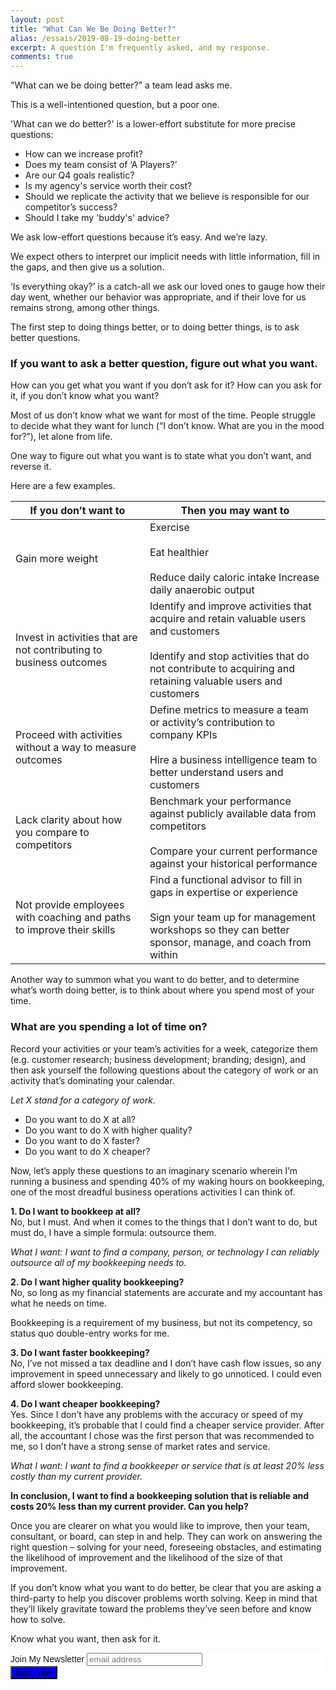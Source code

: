 ```yaml
---
layout: post
title: "What Can We Be Doing Better?"
alias: /essais/2019-08-19-doing-better
excerpt: A question I'm frequently asked, and my response.  
comments: true
---
```


"What can we be doing better?" a team lead asks me. 

This is a well-intentioned question, but a poor one. 

'What can we do better?' is a lower-effort substitute for more precise questions:  

* How can we increase profit?  
* Does my team consist of ‘A Players?’  
* Are our Q4 goals realistic?   
* Is my agency's service worth their cost?  
* Should we replicate the activity that we believe is responsible for our competitor’s success?  
* Should I take my 'buddy's' advice?   


We ask low-effort questions because it’s easy. And we’re lazy.

We expect others to interpret our implicit needs with little information, fill in the gaps, and then give us a solution.  

‘Is everything okay?’ is a catch-all we ask our loved ones to gauge how their day went, whether our behavior was appropriate, and if their love for us remains strong, among other things. 

The first step to doing things better, or to doing better things, is to ask better questions. 

### If you want to ask a better question, figure out what you want. 

How can you get what you want if you don’t ask for it? How can you ask for it, if you don’t know what you want?  

Most of us don’t know what we want for most of the time. People struggle to decide what they want for lunch (“I don’t know. What are you in the mood for?”), let alone from life. 

One way to figure out what you want is to state what you don’t want, and reverse it. 

Here are a few examples. 

| If you don’t want to                                                  | Then you may want to                                                                                                                                                                              |
|-----------------------------------------------------------------------|---------------------------------------------------------------------------------------------------------------------------------------------------------------------------------------------------|
| Gain more weight                                                      | Exercise <br><br>  Eat healthier<br><br>Reduce daily caloric intake  Increase daily anaerobic output                                                                                                             |
| Invest in activities that are not contributing to business outcomes   | Identify and improve activities that acquire and retain valuable users and customers <br><br>Identify and stop activities that do not contribute to acquiring and retaining valuable users and customers |
| Proceed with activities without a way to measure outcomes             | Define metrics to measure a team or activity’s contribution to company KPIs <br><br> Hire a business intelligence team to better understand users and customers                                           |
| Lack clarity about how you compare to competitors                     | Benchmark your performance against publicly available data from competitors <br><br> Compare your current performance against your historical performance                                                 |
| Not provide employees with coaching and paths to improve their skills | Find a functional advisor to fill in gaps in expertise or experience <br><br>Sign your team up for management workshops so they can better sponsor, manage, and coach from within                        |

Another way to summon what you want to do better, and to determine what’s worth doing better, is to think about where you spend most of your time. 

### What are you spending a lot of time on?  
Record your activities or your team’s activities for a week, categorize them (e.g. customer research; business development; branding; design), and then ask yourself the following questions about the category of work or an activity that’s dominating your calendar. 

*Let X stand for a category of work.* 

* Do you want to do X at all?  
* Do you want to do X with higher quality?  
* Do you want to do X faster?  
* Do you want to do X cheaper?  


Now, let’s apply these questions to an imaginary scenario wherein I’m running a business and spending 40% of my waking hours on bookkeeping, one of the most dreadful business operations activities I can think of. 

**1. Do I want to bookkeep at all?**  
No, but I must. And when it comes to the things that I don’t want to do, but must do, I have a simple formula: outsource them.  

*What I want: I want to find a company, person, or technology I can reliably outsource all of my bookkeeping needs to.* 

**2. Do I want higher quality bookkeeping?**  
No, so long as my financial statements are accurate and my accountant has what he needs on time. 

Bookkeeping is a requirement of my business, but not its competency, so status quo double-entry works for me. 

**3. Do I want faster bookkeeping?**  
No, I’ve not missed a tax deadline and I don’t have cash flow issues, so any improvement in speed unnecessary and likely to go unnoticed. I could even afford slower bookkeeping. 

**4. Do I want cheaper bookkeeping?**  
Yes. Since I don’t have any problems with the accuracy or speed of my bookkeeping, it’s probable that I could find a cheaper service provider. After all, the accountant I chose was the first person that was recommended to me, so I don’t have a strong sense of market rates and service. 

*What I want: I want to find a bookkeeper or service that is at least 20% less costly than my current provider.*

**In conclusion, I want to find a bookkeeping solution that is reliable and costs 20% less than my current provider. Can you help?**

Once you are clearer on what you would like to improve, then your team, consultant, or board, can step in and help. They can work on answering the right question – solving for your need, foreseeing obstacles, and estimating the likelihood of improvement and the likelihood of the size of that improvement. 

If you don’t know what you want to do better, be clear that you are asking a third-party to help you discover problems worth solving. Keep in mind that they’ll likely gravitate toward the problems they’ve seen before and know how to solve.

Know what you want, then ask for it. 

<!-- Begin MailChimp Signup Form -->
<link href="//cdn-images.mailchimp.com/embedcode/slim-10_7.css" rel="stylesheet" type="text/css">
<style type="text/css">
	#mc_embed_signup{background:#fff; clear:left; font:14px Helvetica,Arial,sans-serif; }
	/* Add your own MailChimp form style overrides in your site stylesheet or in this style block.
	   We recommend moving this block and the preceding CSS link to the HEAD of your HTML file. */
</style>
<div id="mc_embed_signup">
<form action="https://vincentbarr.us10.list-manage.com/subscribe/post?u=94da3ac3515f8fabefba65444&amp;id=54c2b2f6fc" method="post" id="mc-embedded-subscribe-form" name="mc-embedded-subscribe-form" class="validate" target="_blank" novalidate>
    <div id="mc_embed_signup_scroll">
	<label for="mce-EMAIL">Join My Newsletter</label>
	<input type="email" value="" name="EMAIL" class="email" id="mce-EMAIL" placeholder="email address" required>
    <!-- real people should not fill this in and expect good things - do not remove this or risk form bot signups-->
    <div style="position: absolute; left: -5000px;" aria-hidden="true"><input type="text" name="b_94da3ac3515f8fabefba65444_54c2b2f6fc" tabindex="-1" value=""></div>
    <div class="clear"><input type="submit" value="Subscribe" name="subscribe" id="mc-embedded-subscribe" class="button" style="background-color: blue"></div>
    </div>
</form>
</div>

<!--End mc_embed_signup-->

<!--End mc_embed_signup-->